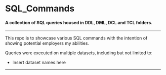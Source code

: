 # SQL_Commands

#### A collection of SQL queries housed in DDL, DML, DCL and TCL folders.

---

This repo is to showcase various SQL commands with the intention of showing potential employers my abilities.

Queries were executed on multiple datasets, including but not limited to: 

- Insert dataset names here

---


